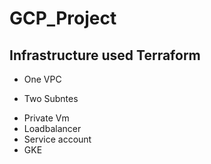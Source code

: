 # GCP_Project
## Infrastructure used Terraform
- One VPC
* Two Subntes 
+ Private Vm
+ Loadbalancer
+ Service account 
+ GKE
